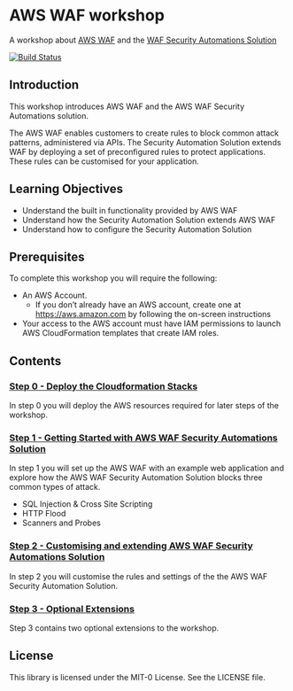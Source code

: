 # AWS WAF workshop

A workshop about [AWS WAF](https://aws.amazon.com/waf/) and the [WAF Security Automations Solution](https://aws.amazon.com/solutions/aws-waf-security-automations/)

[![Build Status](https://travis-ci.org/aws-samples/aws-waf-workshop.svg?branch=master)](https://travis-ci.org/aws-samples/aws-waf-workshop)

## Introduction

This workshop introduces AWS WAF and the AWS WAF Security Automations solution.

The AWS WAF enables customers to create rules to block common attack patterns, administered via APIs. 
The Security Automation Solution extends WAF by deploying a set of preconfigured rules to protect applications. These rules can be customised for your application.

## Learning Objectives

* Understand the built in functionality provided by AWS WAF
* Understand how the Security Automation Solution extends AWS WAF
* Understand how to configure the Security Automation Solution

## Prerequisites

To complete this workshop you will require the following:
* An AWS Account. 
    * If you don’t already have an AWS account, create one at <https://aws.amazon.com> by following the on-screen instructions
* Your access to the AWS account must have IAM permissions to launch AWS CloudFormation templates that create IAM roles.

## Contents

### [Step 0 - Deploy the Cloudformation Stacks](docs/step-0.md)

In step 0 you will deploy the AWS resources required for later steps of the workshop.

### [Step 1 - Getting Started with AWS WAF Security Automations Solution](docs/step-1.md)

In step 1 you will set up the AWS WAF with an example web application and explore how the AWS WAF Security Automation Solution blocks three common types of attack.
* SQL Injection & Cross Site Scripting
* HTTP Flood
* Scanners and Probes

### [Step 2 - Customising and extending AWS WAF Security Automations Solution](docs/step-2.md)

In step 2 you will customise the rules and settings of the the AWS WAF Security Automation Solution.

### [Step 3 - Optional Extensions](docs/step-3.md)

Step 3 contains two optional extensions to the workshop.

## License

This library is licensed under the MIT-0 License. See the LICENSE file.